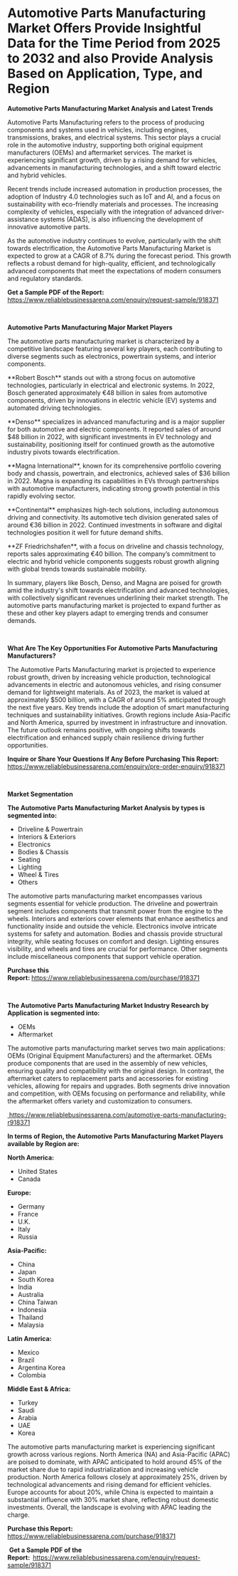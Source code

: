 <p><h1>Automotive Parts Manufacturing Market Offers Provide Insightful Data for the Time Period from 2025 to 2032 and also Provide Analysis Based on Application, Type, and Region</h1></p><p><strong>Automotive Parts Manufacturing Market Analysis and Latest Trends</strong></p>
<p><p>Automotive Parts Manufacturing refers to the process of producing components and systems used in vehicles, including engines, transmissions, brakes, and electrical systems. This sector plays a crucial role in the automotive industry, supporting both original equipment manufacturers (OEMs) and aftermarket services. The market is experiencing significant growth, driven by a rising demand for vehicles, advancements in manufacturing technologies, and a shift toward electric and hybrid vehicles. </p><p>Recent trends include increased automation in production processes, the adoption of Industry 4.0 technologies such as IoT and AI, and a focus on sustainability with eco-friendly materials and processes. The increasing complexity of vehicles, especially with the integration of advanced driver-assistance systems (ADAS), is also influencing the development of innovative automotive parts. </p><p>As the automotive industry continues to evolve, particularly with the shift towards electrification, the Automotive Parts Manufacturing Market is expected to grow at a CAGR of 8.7% during the forecast period. This growth reflects a robust demand for high-quality, efficient, and technologically advanced components that meet the expectations of modern consumers and regulatory standards.</p></p>
<p><strong>Get a Sample PDF of the Report:&nbsp;</strong> <a href="https://www.reliablebusinessarena.com/enquiry/request-sample/918371?utm_campaign=1892&utm_medium=2&utm_source=Github&utm_content=ia&utm_term=17042025&utm_id=automotive-parts-manufacturing">https://www.reliablebusinessarena.com/enquiry/request-sample/918371</a></p>
<p>&nbsp;</p>
<p><strong>Automotive Parts Manufacturing Major Market Players</strong></p>
<p><p>The automotive parts manufacturing market is characterized by a competitive landscape featuring several key players, each contributing to diverse segments such as electronics, powertrain systems, and interior components.</p><p>**Robert Bosch** stands out with a strong focus on automotive technologies, particularly in electrical and electronic systems. In 2022, Bosch generated approximately €48 billion in sales from automotive components, driven by innovations in electric vehicle (EV) systems and automated driving technologies.</p><p>**Denso** specializes in advanced manufacturing and is a major supplier for both automotive and electric components. It reported sales of around $48 billion in 2022, with significant investments in EV technology and sustainability, positioning itself for continued growth as the automotive industry pivots towards electrification.</p><p>**Magna International**, known for its comprehensive portfolio covering body and chassis, powertrain, and electronics, achieved sales of $36 billion in 2022. Magna is expanding its capabilities in EVs through partnerships with automotive manufacturers, indicating strong growth potential in this rapidly evolving sector.</p><p>**Continental** emphasizes high-tech solutions, including autonomous driving and connectivity. Its automotive tech division generated sales of around €36 billion in 2022. Continued investments in software and digital technologies position it well for future demand shifts.</p><p>**ZF Friedrichshafen**, with a focus on driveline and chassis technology, reports sales approximating €40 billion. The company’s commitment to electric and hybrid vehicle components suggests robust growth aligning with global trends towards sustainable mobility.</p><p>In summary, players like Bosch, Denso, and Magna are poised for growth amid the industry's shift towards electrification and advanced technologies, with collectively significant revenues underlining their market strength. The automotive parts manufacturing market is projected to expand further as these and other key players adapt to emerging trends and consumer demands.</p></p>
<p>&nbsp;</p>
<p><strong>What Are The Key Opportunities For Automotive Parts Manufacturing Manufacturers?</strong></p>
<p><p>The Automotive Parts Manufacturing market is projected to experience robust growth, driven by increasing vehicle production, technological advancements in electric and autonomous vehicles, and rising consumer demand for lightweight materials. As of 2023, the market is valued at approximately $500 billion, with a CAGR of around 5% anticipated through the next five years. Key trends include the adoption of smart manufacturing techniques and sustainability initiatives. Growth regions include Asia-Pacific and North America, spurred by investment in infrastructure and innovation. The future outlook remains positive, with ongoing shifts towards electrification and enhanced supply chain resilience driving further opportunities.</p></p>
<p><strong>Inquire or Share Your Questions If Any Before Purchasing This Report:</strong> <a href="https://www.reliablebusinessarena.com/enquiry/pre-order-enquiry/918371?utm_campaign=1892&utm_medium=2&utm_source=Github&utm_content=ia&utm_term=17042025&utm_id=automotive-parts-manufacturing">https://www.reliablebusinessarena.com/enquiry/pre-order-enquiry/918371</a></p>
<p>&nbsp;</p>
<p><strong>Market Segmentation</strong></p>
<p><strong>The Automotive Parts Manufacturing Market Analysis by types is segmented into:</strong></p>
<p><ul><li>Driveline & Powertrain</li><li>Interiors & Exteriors</li><li>Electronics</li><li>Bodies & Chassis</li><li>Seating</li><li>Lighting</li><li>Wheel & Tires</li><li>Others</li></ul></p>
<p><p>The automotive parts manufacturing market encompasses various segments essential for vehicle production. The driveline and powertrain segment includes components that transmit power from the engine to the wheels. Interiors and exteriors cover elements that enhance aesthetics and functionality inside and outside the vehicle. Electronics involve intricate systems for safety and automation. Bodies and chassis provide structural integrity, while seating focuses on comfort and design. Lighting ensures visibility, and wheels and tires are crucial for performance. Other segments include miscellaneous components that support vehicle operation.</p></p>
<p><strong>Purchase this Report:&nbsp;</strong><a href="https://www.reliablebusinessarena.com/purchase/918371?utm_campaign=1892&utm_medium=2&utm_source=Github&utm_content=ia&utm_term=17042025&utm_id=automotive-parts-manufacturing">https://www.reliablebusinessarena.com/purchase/918371</a></p>
<p>&nbsp;</p>
<p><strong>The Automotive Parts Manufacturing Market Industry Research by Application is segmented into:</strong></p>
<p><ul><li>OEMs</li><li>Aftermarket</li></ul></p>
<p><p>The automotive parts manufacturing market serves two main applications: OEMs (Original Equipment Manufacturers) and the aftermarket. OEMs produce components that are used in the assembly of new vehicles, ensuring quality and compatibility with the original design. In contrast, the aftermarket caters to replacement parts and accessories for existing vehicles, allowing for repairs and upgrades. Both segments drive innovation and competition, with OEMs focusing on performance and reliability, while the aftermarket offers variety and customization to consumers.</p></p>
<p><a href="https://www.reliablebusinessarena.com/automotive-parts-manufacturing-r918371?utm_campaign=1892&utm_medium=2&utm_source=Github&utm_content=ia&utm_term=17042025&utm_id=automotive-parts-manufacturing">&nbsp;https://www.reliablebusinessarena.com/automotive-parts-manufacturing-r918371</a></p>
<p><strong>In terms of Region, the Automotive Parts Manufacturing Market Players available by Region are:</strong></p>
<p>
    <p> <strong> North America: </strong>
        <ul>
            <li>United States</li>
            <li>Canada</li>
        </ul>
        </p> 
    <p> <strong> Europe: </strong>
        <ul>
            <li>Germany</li>
            <li>France</li>
            <li>U.K.</li>
            <li>Italy</li>
            <li>Russia</li>
        </ul>
        </p> 
    <p> <strong> Asia-Pacific: </strong>
        <ul>
            <li>China</li>
            <li>Japan</li>
            <li>South Korea</li>
            <li>India</li>
            <li>Australia</li>
            <li>China Taiwan</li>
            <li>Indonesia</li>
            <li>Thailand</li>
            <li>Malaysia</li>
        </ul>
        </p> 
    <p> <strong> Latin America: </strong>
        <ul>
            <li>Mexico</li>
            <li>Brazil</li>
            <li>Argentina Korea</li>
            <li>Colombia</li>
        </ul>
        </p> 
    <p> <strong> Middle East & Africa: </strong>
        <ul>
            <li>Turkey</li>
            <li>Saudi</li>
            <li>Arabia</li>
            <li>UAE</li>
            <li>Korea</li>
        </ul>
    </p>
    </p>
<p><p>The automotive parts manufacturing market is experiencing significant growth across various regions. North America (NA) and Asia-Pacific (APAC) are poised to dominate, with APAC anticipated to hold around 45% of the market share due to rapid industrialization and increasing vehicle production. North America follows closely at approximately 25%, driven by technological advancements and rising demand for efficient vehicles. Europe accounts for about 20%, while China is expected to maintain a substantial influence with 30% market share, reflecting robust domestic investments. Overall, the landscape is evolving with APAC leading the charge.</p></p>
<p><strong>Purchase this Report: </strong><a href="https://www.reliablebusinessarena.com/purchase/918371?utm_campaign=1892&utm_medium=2&utm_source=Github&utm_content=ia&utm_term=17042025&utm_id=automotive-parts-manufacturing">https://www.reliablebusinessarena.com/purchase/918371</a></p>
<p>&nbsp;<strong>Get a Sample PDF of the Report:&nbsp;&nbsp;</strong><a href="https://www.reliablebusinessarena.com/enquiry/request-sample/918371?utm_campaign=1892&utm_medium=2&utm_source=Github&utm_content=ia&utm_term=17042025&utm_id=automotive-parts-manufacturing">https://www.reliablebusinessarena.com/enquiry/request-sample/918371</a></p>
<p><strong></strong></p>
<p><p></p><p></p><p></p></p>